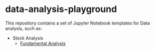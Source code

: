 # data-analysis-playground

This repository contains a set of Jupyter Notebook templates for Data analysis, such as:

- Stock Analysis
  - [Fundamental Analysis](stock-analysis/fundamental-analysis/index.ipynb)

